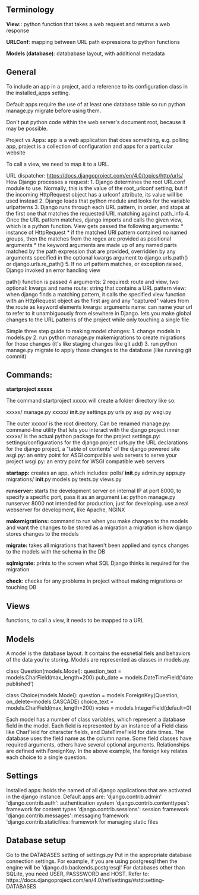 <h2>Terminology</h2>

**View:**: python function that takes a web request and returns a web response

**URLConf**: mapping between URL path expressions to python functions

**Models (database)**: datababase layout, with additional metadata

<h2>General</h2>

To include an app in a project, add a reference to its configuration class in the installed_apps setting.

Default apps require the use of at least one database table so run python manage.py migrate before using them.

Don't put python code within the web server's document root, because it may be possible.

Project vs Apps: app is a web application that does something, e.g. polling app, project is a collection of configuration and apps for a particular website

To call a view, we need to map it to a URL.

URL dispatcher: https://docs.djangoproject.com/en/4.0/topics/http/urls/
How Django processes a request:
    1. Django determines the root URLconf module to use. Normally, this is the value of the root_urlconf setting, but if the incoming HttpRequest object has a urlconf
        attribute, its value will be used instead
    2. Django loads that python module and looks for the variable urlpatterns
    3. Django runs through each URL pattern, in order, and stops at the first one that matches the requested URl, matching against path_info
    4. Once the URL pattern matches, django imports and calls the given view, which is a python function. View gets passed the following arguments:
        * instance of HttpRequest
        * if the matched URl pattern contained no named groups, then the matches from the regex are provided as positional arguments
        * the keyword arguments are made up of any named parts matched by the path expression that are provided, overridden by any arguments specified in the optional kwargs argument to django.urls.path() or django.urls.re_path()
    5. If no url pattern matches, or exception raised, Django invoked an error handling view

path() function is passed 4 arguments: 2 required: route and view, two optional: kwargs and name
    route: string that contains a URL pattern
    view: when django finds a matching pattern, it calls the specified view function with an HttpRequest object as the first arg and any "captured" values from the route as keyword elements
    kwargs: arguments
    name: can name your url to refer to it unambiguously from elsewhere in Django. lets you make global changes to the URL patterns of the project while only touching a single file

Simple three step guide to making model changes:
    1. change models in models.py
    2. run python manage.py makemigrations to create migrations for those changes (it's like staging changes like git add)
    3. run python manage.py migrate to apply those changes to the database (like running git commit)


<h2>Commands:</h2>

**startproject xxxxx**

The command startproject xxxxx will create a folder directory like so:

xxxxx/
    manage.py
    xxxxx/
        __init__.py
        settings.py
        urls.py
        asgi.py
        wsgi.py

The outer xxxxx/ is the root directory. Can be renamed
manage.py: command-line utility that lets you interact with the django project
inner xxxxx/ is the actual python package for the project
settings.py: settings/configurations for the django project
urls.py the URL declarations for the django project, a "table of contents" of the django powered site
asgi.py: an entry point for ASGI compatible web servers to serve your project
wsgi.py: an entry point for WSGI compatible web servers

**startapp:**
creates an app, which includes:
    polls/
        __init__.py
        admin.py
        apps.py
        migrations/
            __init__.py
        models.py
        tests.py
        views.py

**runserver:**
starts the development server on internal IP at port 8000, to specify a specific port, pass it as an argument
i.e: python manage.py runserver 8000
not intended for production, just for developing. use a real webserver for development, like Apache, NGINX

**makemigrations:**
command to run when you make changes to the models and want the changes to be stored as a migration
a migration is how django stores changes to the models

**migrate:**
takes all migrations that haven't been applied and syncs changes to the models with the schema in the DB 

**sqlmigrate:**
prints to the screen what SQL Django thinks is required for the migration

**check**:
checks for any problems in project without making migrations or touching DB


<h2>Views</h2>
functions, to call a view, it needs to be mapped to a URL

<h2>Models</h2>
A model is the database layout. It contains the essnetial fiels and behaviors of the data you're storing.
Models are represented as classes in models.py.

class Question(models.Model):
    question_text = models.CharField(max_length=200)
    pub_date = models.DateTimeField('date published')

class Choice(models.Model):
    question = models.ForeignKey(Question, on_delete=models.CASCADE)
    choice_text = models.CharField(max_length=200)
    votes = models.IntegerField(default=0)

Each model has a number of class variables, which represent a database field in the model.
Each field is represented by an instance of a Field class like CharField for character fields, and DateTimeField for date times.
The database uses the field name as the column name. Some field classes have required arguments, others have several optional arguments.
Relationships are defined with ForeignKey. In the above example, the foreign key relates each choice to a single question.

<h2>Settings</h2>
Installed apps: holds the named of all django applications that are activated in the django instance.
Default apps are:
    'django.contrib.admin'
    'django.contrib.auth': authentication system
    'django.contrib.contenttypes': framework for content types
    'django.contrib.sessions': session framework
    'django.contrib.messages': messaging framework
    'django.contrib.staticfiles: framework for managing static files

<h2>Database setup</h2>
Go to the DATABASES setting of settings.py
Put in the appropriate database connection settings.
For example, if you are using postgresql then the engine will be 'django.db.backends.postgresql'
For databases other than SQLite, you need USER, PASSSWORD and HOST.
Refer to: https://docs.djangoproject.com/en/4.0/ref/settings/#std:setting-DATABASES
